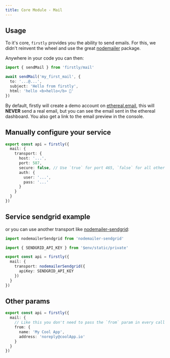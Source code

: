 ```yaml
---
title: Core Module - Mail
---
```


## Usage

To it's core, `firstly` provides you the ability to send emails. For this, we didn't reinvent the
wheel and use the great [nodemailer](https://nodemailer.com/) package.

Anywhere in your code you can then:

```ts
import { sendMail } from 'firstly/mail'

await sendMail('my_first_mail', {
  to: '...@...',
  subject: 'Hello from firstly',
  html: 'hello <b>hello</b> 👋'
})
```

By default, firstly will create a demo account on [ethereal.email](https://ethereal.email/), this
will **NEVER** send a real email, but you can see the email sent in the ethereal dashboard. You also
get a link to the email preview in the console.

## Manually configure your service

```ts
export const api = firstly({
  mail: {
    transport: {
      host: '...',
      port: 587,
      secure: false, // Use `true` for port 465, `false` for all other ports
      auth: {
        user: '...',
        pass: '...'
      }
    }
  }
})
```

## Service sendgrid example

or you can use another transport like
[nodemailer-sendgrid](https://www.npmjs.com/package/nodemailer-sendgrid):

```ts
import nodemailerSendgrid from 'nodemailer-sendgrid'

import { SENDGRID_API_KEY } from '$env/static/private'

export const api = firstly({
  mail: {
    transport: nodemailerSendgrid({
      apiKey: SENDGRID_API_KEY
    })
  }
})
```

## Other params

```ts
export const api = firstly({
  mail: {
    // Like this you don't need to pass the `from` param in every call
    from: {
      name: 'My Cool App',
      address: 'noreply@coolApp.io'
    }
  }
})
```
